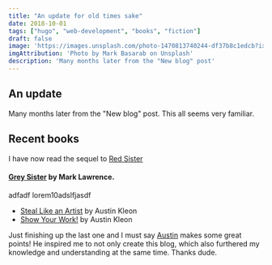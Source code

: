 ```yaml
---
title: "An update for old times sake"
date: 2018-10-01
tags: ["hugo", "web-development", "books", "fiction"]
draft: false
image: 'https://images.unsplash.com/photo-1470813740244-df37b8c1edcb?ixlib=rb-0.3.5&ixid=eyJhcHBfaWQiOjEyMDd9&s=2b76b1e6da83c1a0f59eebaa481e12aa&dpr=1&auto=format&fit=crop&w=1000&q=80&cs=tinysrgb'
imgAttribution: 'Photo by Mark Basarab on Unsplash'
description: 'Many months later from the "New blog" post'
---
```


## An update

Many months later from the "New blog" post. This all seems very familiar.

## Recent books

I have now read the sequel to [Red Sister](https://www.goodreads.com/book/show/25895524-red-sister)

#### [Grey Sister](https://www.goodreads.com/book/show/25895524-red-sister) by Mark Lawrence.
adfadf
lorem10adslfjasdf 

 * [Steal Like an Artist](https://www.goodreads.com/book/show/13099738-steal-like-an-artist) by Austin Kleon
 * [Show Your Work!](https://www.goodreads.com/book/show/18290401-show-your-work) by Austin Kleon

 Just finishing up the last one and I must say [Austin](https://austinkleon.com) makes some great points! He inspired me to not only create this blog, which also furthered my knowledge and understanding at the same time. Thanks dude.
